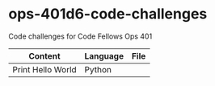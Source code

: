 # ops-401d6-code-challenges
Code challenges for Code Fellows Ops 401


|    Content   | Language      | File          |
|   ---------  |   -------     |   -------     |
| Print Hello World | Python | []() |